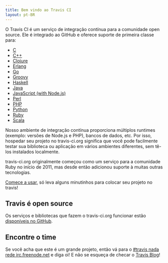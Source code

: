 ```yaml
---
title: Bem vindo ao Travis CI
layout: pt-BR
---
```


O Travis CI é um serviço de integração contínua para a comunidade open source. Ele é integrado ao GitHub e oferece suporte de primeira classe para:

* [C](/pt-BR/docs/user/languages/c)
* [C++](/pt-BR/docs/user/languages/cpp)
* [Clojure](/pt-BR/docs/user/languages/clojure)
* [Erlang](/pt-BR/docs/user/languages/erlang)
* [Go](/pt-BR/docs/user/languages/go)
* [Groovy](/pt-BR/docs/user/languages/groovy)
* [Haskell](/pt-BR/docs/user/languages/haskell)
* [Java](/pt-BR/docs/user/languages/java)
* [JavaScript (with Node.js)](/pt-BR/docs/user/languages/javascript-with-nodejs)
* [Perl](/pt-BR/docs/user/languages/perl)
* [PHP](/pt-BR/docs/user/languages/php)
* [Python](/pt-BR/docs/user/languages/python)
* [Ruby](/pt-BR/docs/user/languages/ruby)
* [Scala](/pt-BR/docs/user/languages/scala)

Nosso ambiente de integração contínua proporciona múltiplos runtimes (exemplo: versões de Node.js e PHP), bancos de dados, etc. Por isso, hospedar seu projeto no travis-ci.org significa que você pode facilmente testar sua biblioteca ou aplicação em vários ambientes diferentes, sem tê-los instalados localmente.

travis-ci.org originalmente começou como um serviço para a comunidade Ruby no início de 2011, mas desde então adicionou suporte à muitas outras tecnologias.

[Comece a usar](/pt-BR/docs/user/getting-started/), só leva alguns minutinhos para colocar seu projeto no travis!

## Travis é open source

Os serviços e bibliotecas que fazem o travis-ci.org funcionar estão [disponíveis no GitHub](https://github.com/travis-ci).

## Encontre o time

Se você acha que este é um grande projeto, então vá para o [#travis nada rede irc.freenode.net](irc://irc.freenode.net/%23travis) e diga oi! E não se esqueça de checar o [Travis Blog](/blog/)!

